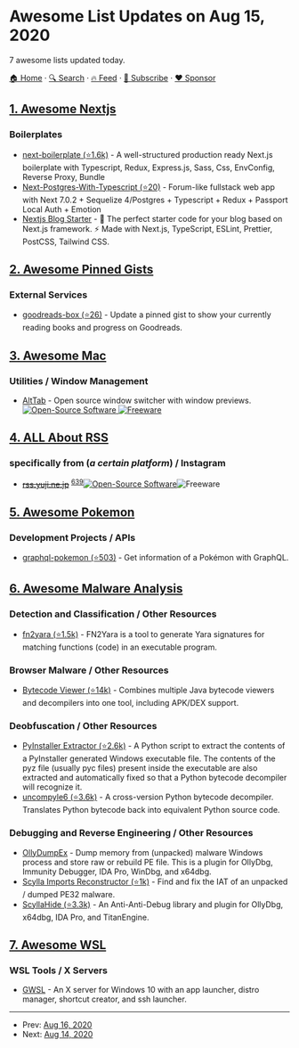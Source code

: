 # Awesome List Updates on Aug 15, 2020

7 awesome lists updated today.

[🏠 Home](/README.md) · [🔍 Search](https://www.trackawesomelist.com/search/) · [🔥 Feed](https://www.trackawesomelist.com/rss.xml) · [📮 Subscribe](https://trackawesomelist.us17.list-manage.com/subscribe?u=d2f0117aa829c83a63ec63c2f&id=36a103854c) · [❤️  Sponsor](https://github.com/sponsors/theowenyoung)



## [1. Awesome Nextjs](/content/unicodeveloper/awesome-nextjs/README.md)

### Boilerplates

*   [next-boilerplate (⭐1.6k)](https://github.com/pankod/next-boilerplate) - A well-structured production ready Next.js boilerplate with Typescript, Redux, Express.js, Sass, Css, EnvConfig, Reverse Proxy, Bundle
*   [Next-Postgres-With-Typescript (⭐20)](https://github.com/brandontle/next-postgres-with-typescript) - Forum-like fullstack web app with Next 7.0.2 + Sequelize 4/Postgres + Typescript + Redux + Passport Local Auth + Emotion
*   [Nextjs Blog Starter](https://creativedesignsguru.com/demo/Nextjs-Blog-Boilerplate/) - 🚀 The perfect starter code for your blog based on Next.js framework. ⚡️ Made with Next.js, TypeScript, ESLint, Prettier, PostCSS, Tailwind CSS.

## [2. Awesome Pinned Gists](/content/matchai/awesome-pinned-gists/README.md)

### External Services

*   [goodreads-box (⭐26)](https://github.com/mdluo/goodreads-box) - Update a pinned gist to show your currently reading books and progress on Goodreads.

## [3. Awesome Mac](/content/jaywcjlove/awesome-mac/README.md)

### Utilities / Window Management

*   [AltTab](https://alt-tab-macos.netlify.app) - Open source window switcher with window previews. [![Open-Source Software](https://jaywcjlove.github.io/sb/ico/min-oss.svg "Open Source Software") ![Freeware](https://jaywcjlove.github.io/sb/ico/min-free.svg "Freeware")](https://github.com/lwouis/alt-tab-macos)

## [4. ALL About RSS](/content/AboutRSS/ALL-about-RSS/README.md)

### specifically from (*a certain platform*) / Instagram

*   ~~[rss.yuji.ne.jp](https://rss.yuji.ne.jp)~~ <sup>[639](https://t.me/s/aboutrss/639)</sup>[![Open-Source Software](https://github.com/AboutRSS/ALL-about-RSS/raw/master/media/open-source.png)](https://github.com/yujixr/instarss)![Freeware](https://github.com/AboutRSS/ALL-about-RSS/raw/master/media/icons8-one-free-16.png)

## [5. Awesome Pokemon](/content/tobiasbueschel/awesome-pokemon/README.md)

### Development Projects / APIs

*   [graphql-pokemon (⭐503)](https://github.com/lucasbento/graphql-pokemon) - Get information of a Pokémon with GraphQL.

## [6. Awesome Malware Analysis](/content/rshipp/awesome-malware-analysis/README.md)

### Detection and Classification / Other Resources

*   [fn2yara (⭐1.5k)](https://github.com/cmu-sei/pharos) - FN2Yara is a tool to generate
    Yara signatures for matching functions (code) in an executable program.

### Browser Malware / Other Resources

*   [Bytecode Viewer (⭐14k)](https://github.com/Konloch/bytecode-viewer) - Combines
    multiple Java bytecode viewers and decompilers into one tool, including
    APK/DEX support.

### Deobfuscation / Other Resources

*   [PyInstaller Extractor (⭐2.6k)](https://github.com/extremecoders-re/pyinstxtractor) -
    A Python script to extract the contents of a PyInstaller generated Windows
    executable file. The contents of the pyz file (usually pyc files) present
    inside the executable are also extracted and automatically fixed so that a
    Python bytecode decompiler will recognize it.
*   [uncompyle6 (⭐3.6k)](https://github.com/rocky/python-uncompyle6/) - A cross-version
    Python bytecode decompiler.  Translates Python bytecode back into equivalent
    Python source code.

### Debugging and Reverse Engineering / Other Resources

*   [OllyDumpEx](https://low-priority.appspot.com/ollydumpex/) - Dump memory
    from (unpacked) malware Windows process and store raw or rebuild PE file.
    This is a plugin for OllyDbg, Immunity Debugger, IDA Pro, WinDbg, and x64dbg.
*   [Scylla Imports Reconstructor (⭐1k)](https://github.com/NtQuery/Scylla) - Find and fix
    the IAT of an unpacked / dumped PE32 malware.
*   [ScyllaHide (⭐3.3k)](https://github.com/x64dbg/ScyllaHide) - An Anti-Anti-Debug library
    and plugin for OllyDbg, x64dbg, IDA Pro, and TitanEngine.

## [7. Awesome WSL](/content/sirredbeard/Awesome-WSL/README.md)

### WSL Tools / X Servers

*   [GWSL](https://www.microsoft.com/store/apps/9NL6KD1H33V3) - An X server for Windows 10 with an app launcher, distro manager, shortcut creator, and ssh launcher.

---

- Prev: [Aug 16, 2020](/content/2020/08/16/README.md)
- Next: [Aug 14, 2020](/content/2020/08/14/README.md)